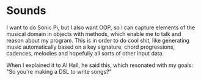 # Sounds

I want to do Sonic Pi, but I also want OOP, so I can capture elements of the musical domain in objects with methods,
which enable me to talk and reason about my program. This is in order to do cool shit, like generating music
automatically based on a key signature, chord progressions, cadences, melodies and hopefully all sorts of other input
data.

When I explained it to Al Hall, he said this, which resonated with my goals: "So you're making a DSL to write songs?"